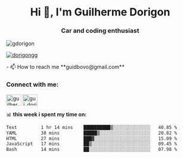 <h1 align="center">Hi 👋, I'm Guilherme Dorigon</h1>
<h3 align="center">Car and coding enthusiast</h3>

<p align="left"> <img src="https://komarev.com/ghpvc/?username=gdorigon&label=Profile%20views&color=0e75b6&style=flat" alt="gdorigon" /> </p>

<p align="left"> <a href="https://twitter.com/dorigongg" target="blank"><img src="https://img.shields.io/twitter/follow/dorigongg?logo=twitter&style=for-the-badge" alt="dorigongg" /></a> </p>
<!--
- 🔭 I’m currently working on **@integra.do**
-->
- 📫 How to reach me **guidbovo@gmail.com**

<h3 align="left">Connect with me:</h3>
<p align="left">

<a href="https://linkedin.com/in/guilherme dorigon" target="blank"><img align="center" src="https://raw.githubusercontent.com/rahuldkjain/github-profile-readme-generator/master/src/images/icons/Social/linked-in-alt.svg" alt="guilherme dorigon" height="30" width="40" /></a>
<a href="https://instagram.com/gui_dorigon" target="blank"><img align="center" src="https://raw.githubusercontent.com/rahuldkjain/github-profile-readme-generator/master/src/images/icons/Social/instagram.svg" alt="gui_dorigon" height="30" width="40" /></a>
</p>

📊 **this week i spent my time on:**

<!--START_SECTION:waka-->

```txt
Text         1 hr 14 mins    ██████████▒░░░░░░░░░░░░░░   40.85 %
YAML         38 mins         █████▒░░░░░░░░░░░░░░░░░░░   20.82 %
HTML         27 mins         ███▓░░░░░░░░░░░░░░░░░░░░░   15.09 %
JavaScript   17 mins         ██▒░░░░░░░░░░░░░░░░░░░░░░   09.45 %
Bash         14 mins         ██░░░░░░░░░░░░░░░░░░░░░░░   07.98 %
```

<!--END_SECTION:waka-->
